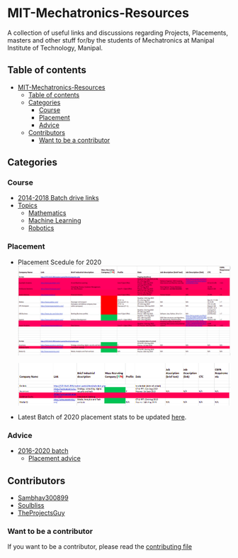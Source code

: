 # MIT-Mechatronics-Resources

A collection of useful links and discussions regarding Projects, Placements, masters and other stuff for/by the students of Mechatronics at Manipal Institute of Technology, Manipal.

## Table of contents

- [MIT-Mechatronics-Resources](#mit-mechatronics-resources)
  - [Table of contents](#table-of-contents)
  - [Categories](#categories)
    - [Course](#course)
    - [Placement](#placement)
    - [Advice](#advice)
  - [Contributors](#contributors)
    - [Want to be a contributor](#want-to-be-a-contributor)

## Categories


### Course

  - [2014-2018 Batch drive links](./Course/Batch_2014_2018/README.md#drivelinks)
  - [Topics](./Course/Topics/README.md)
    - [Mathematics](Course/Topics/Mathematics/README.md)
    - [Machine Learning](Course/Topics/Machine_Learning/README.md)
    - [Robotics](Course/Topics/Robotics/README.md)




### Placement

- Placement Scedule for 2020
![Placement Schedule](Placements/docs/placement_schedule_2020.png)

  ![Placement Schedule 2](Placements/docs/placement_schedule_2020_not_present.png)

- Latest Batch of 2020 placement  stats to be updated [here](./Placements/Batch_2020/Placement_stats.xlsx).

### Advice

- [2016-2020 batch](Advice/Batch_2016_2020/README.md)
  - [Placement advice](Advice/Batch_2016_2020/README.md#placementsadvice)



## Contributors

- [Sambhav300899](https://github.com/Sambhav300899)
- [Soulbliss](https://github.com/soulbliss)
- [TheProjectsGuy](https://github.com/TheProjectsGuy)

### Want to be a contributor

If you want to be a contributor, please read the [contributing file](./.github/contributing.md)
